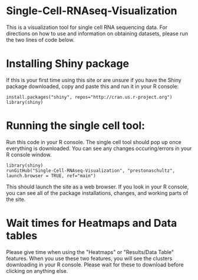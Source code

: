 # Single-Cell-RNAseq-Visualization
This is a visualization tool for single cell RNA sequencing data. For directions on how to use and information on obtaining datasets, please run the two lines of code below.

# Installing Shiny package
If this is your first time using this site or are unsure if you have the Shiny package downloaded, copy and paste this and run it in your R console:

```
install.packages("shiny", repos="http://cran.us.r-project.org")
library(shiny)
```

# Running the single cell tool:
Run this code in your R console. The single cell tool should pop up once everything is downloaded. You can see any changes occuring/errors in your R console window.

```
library(shiny)
runGitHub("Single-Cell-RNAseq-Visualization", "prestonaschultz", launch.browser = TRUE, ref="main")
```

This should launch the site as a web browser. If you look in your R console, you can see all of the package installations, changes, and working parts of the site. 

# Wait times for Heatmaps and Data tables
Please give time when using the "Heatmaps" or "Results/Data Table" features. When you use these two features, you will see the clusters downloading in your R console. Please wait for these to download before clicking on anything else.

